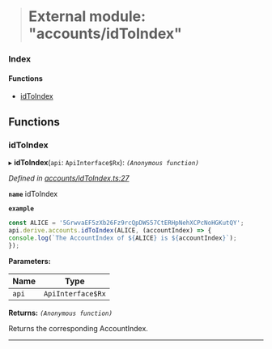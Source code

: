 > # External module: "accounts/idToIndex"

### Index

#### Functions

* [idToIndex](_accounts_idtoindex_.md#idtoindex)

## Functions

###  idToIndex

▸ **idToIndex**(`api`: `ApiInterface$Rx`): *`(Anonymous function)`*

*Defined in [accounts/idToIndex.ts:27](https://github.com/polkadot-js/api/blob/ed19ba9/packages/api-derive/src/accounts/idToIndex.ts#L27)*

**`name`** idToIndex

**`example`** 
<BR>

```javascript
const ALICE = '5GrwvaEF5zXb26Fz9rcQpDWS57CtERHpNehXCPcNoHGKutQY';
api.derive.accounts.idToIndex(ALICE, (accountIndex) => {
console.log(`The AccountIndex of ${ALICE} is ${accountIndex}`);
});
```

**Parameters:**

Name | Type |
------ | ------ |
`api` | `ApiInterface$Rx` |

**Returns:** *`(Anonymous function)`*

Returns the corresponding AccountIndex.

___